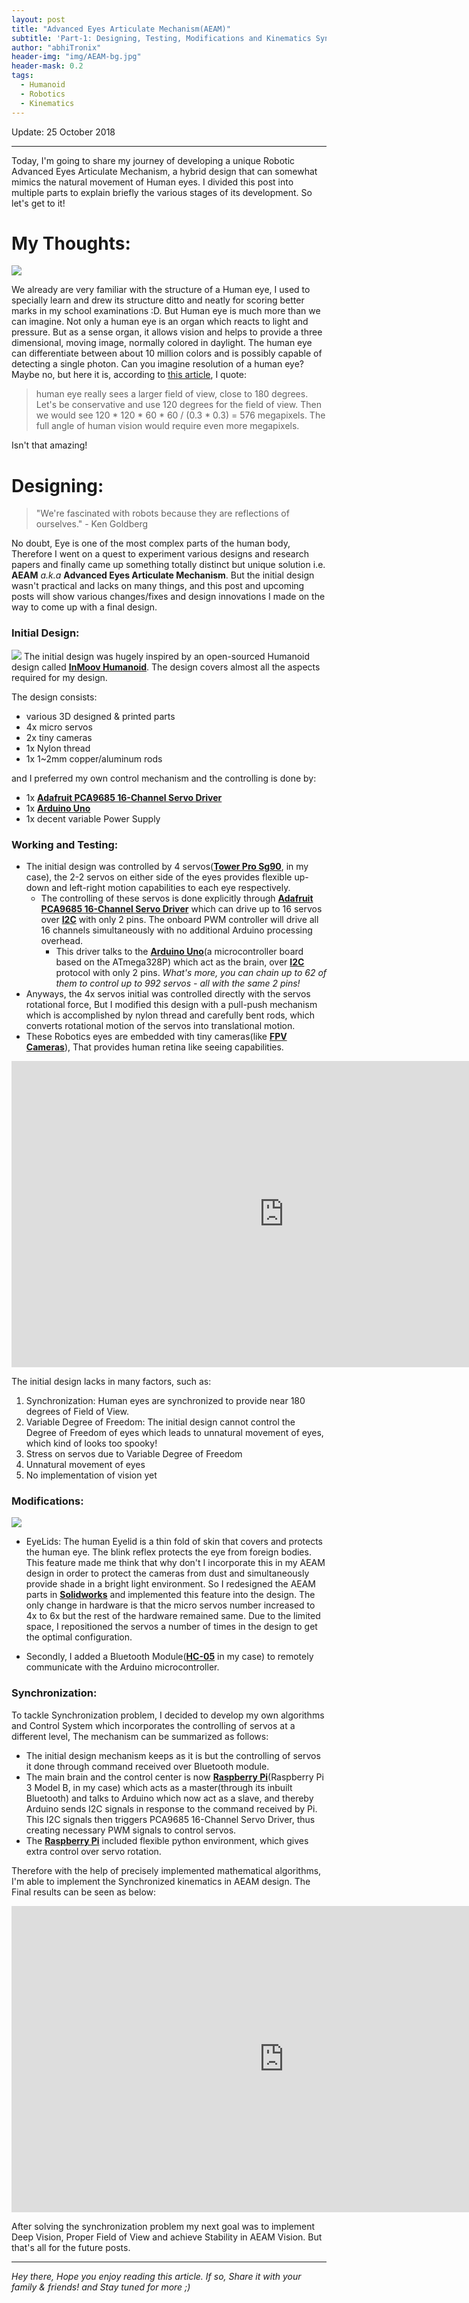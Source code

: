 ```yaml
---
layout: post
title: "Advanced Eyes Articulate Mechanism(AEAM)"
subtitle: 'Part-1: Designing, Testing, Modifications and Kinematics Synchronization'
author: "abhiTronix"
header-img: "img/AEAM-bg.jpg"
header-mask: 0.2
tags:
  - Humanoid
  - Robotics
  - Kinematics
---
```


Update: 25 October 2018

---

Today, I'm going to share my journey of developing a unique Robotic Advanced Eyes Articulate Mechanism, a hybrid design that can somewhat mimics the natural movement of Human eyes. I divided this post into multiple parts to
explain briefly the various stages of its development. So let's get to it!

# My Thoughts:

![](/img/in-post/manav/AEAM-1.jpg)

We already are very familiar with the structure of a Human eye, I used to specially learn and drew its structure ditto and neatly for scoring better marks in my school examinations :D. But Human eye is much
more than we can imagine. Not only a human eye is an organ which reacts to light and pressure. But as a sense organ, it allows vision and helps to provide a three dimensional, moving image, normally colored in daylight. The human eye can differentiate between about 10 million colors and is possibly capable of detecting a single photon. 
Can you imagine resolution of a human eye? Maybe no, but here it is, according to [this article](http://clarkvision.com/imagedetail/eye-resolution.html), I quote:

> human eye really sees a larger field of view, close to 180 degrees. Let's be conservative and use 120 degrees for the field of view. Then we would see 120 * 120 * 60 * 60 / (0.3 * 0.3) = 576 megapixels. The full angle of human vision would require even more megapixels.

Isn't that amazing! 

# Designing:

> "We're fascinated with robots because they are reflections of ourselves." - Ken Goldberg

No doubt, Eye is one of the most complex parts of the human body, Therefore I went on a quest to experiment various designs and research papers and finally came up something totally distinct but unique solution i.e. **AEAM** *a.k.a* **Advanced Eyes Articulate Mechanism**.
But the initial design wasn't practical and lacks on many things, and this post and upcoming posts will show various changes/fixes and design innovations I made on the way to come up with a final design. 

### Initial Design:

![](/img/in-post/manav/AEAM-2.jpg)
The initial design was hugely inspired by an open-sourced Humanoid design called [**InMoov Humanoid**](http://inmoov.fr). The design covers almost all the aspects required for my design.

The design consists:
- various 3D designed & printed parts
- 4x micro servos
- 2x tiny cameras
- 1x Nylon thread
- 1x 1~2mm copper/aluminum rods 

and I preferred my own control mechanism and the controlling is done by:
- 1x [**Adafruit PCA9685 16-Channel Servo Driver**](https://learn.adafruit.com/16-channel-pwm-servo-driver?view=all) 
- 1x [**Arduino Uno**](https://store.arduino.cc/usa/arduino-uno-rev3)
- 1x decent variable Power Supply 

### Working and Testing:
* The initial design was controlled by 4 servos([**Tower Pro Sg90**](http://www.towerpro.com.tw/product/sg90-7/), in my case), the 2-2 servos on either side of the eyes provides flexible up-down and left-right motion capabilities to each eye respectively.
  * The controlling of these servos is done explicitly through [**Adafruit PCA9685 16-Channel Servo Driver**](https://learn.adafruit.com/16-channel-pwm-servo-driver?view=all) which can drive up to 16 servos over [**I2C**](https://www.elprocus.com/i2c-bus-protocol-tutorial-interface-applications/)  with only 2 pins.  The onboard PWM controller will drive all 16 channels simultaneously with no additional Arduino processing overhead. 
    * This driver talks to the [**Arduino Uno**](https://store.arduino.cc/usa/arduino-uno-rev3)(a microcontroller board based on the ATmega328P) which act as the brain, over [**I2C**](https://www.elprocus.com/i2c-bus-protocol-tutorial-interface-applications/)  protocol with only 2 pins. *What's more, you can chain up to 62 of them to control up to 992 servos - all with the same 2 pins!*
* Anyways, the 4x servos initial was controlled directly with the servos rotational force, But I modified this design with a pull-push mechanism which is accomplished by nylon thread and carefully bent rods, which converts rotational motion of the servos into translational motion. 
* These Robotics eyes are embedded with tiny cameras(like [**FPV Cameras**](https://www.getfpv.com/fpv/cameras.html)), That provides human retina like seeing capabilities.

<iframe width="871" height="490" src="https://www.youtube.com/embed/extUGuceefo" frameborder="0" allow="accelerometer; autoplay; encrypted-media; gyroscope; picture-in-picture" allowfullscreen></iframe>

The initial design lacks in many factors, such as:
1. Synchronization: Human eyes are synchronized to provide near 180 degrees of Field of View. 
2. Variable Degree of Freedom: The initial design cannot control the Degree of Freedom of eyes which leads to unnatural movement of eyes, which kind of looks too spooky! 
3. Stress on servos due to Variable Degree of Freedom
4. Unnatural movement of eyes
5. No implementation of vision yet

### Modifications:

![](/img/in-post/manav/AEAM-3.jpg)
* EyeLids: The human Eyelid is a thin fold of skin that covers and protects the human eye. The blink reflex protects the eye from foreign bodies. This feature made me think that why don't I incorporate this in my AEAM design in order to protect the cameras from dust and simultaneously provide shade in a bright light environment.
So I redesigned the AEAM parts in [**Solidworks**](https://www.solidworks.com/) and implemented this feature into the design. The only change in hardware is that the micro servos number increased to 4x to 6x but the rest of the hardware remained same.
Due to the limited space, I repositioned the servos a number of times in the design to get the optimal configuration.

* Secondly, I added a Bluetooth Module([**HC-05**](https://wiki.eprolabs.com/index.php?title=Bluetooth_Module_HC-05) in my case) to remotely communicate with the Arduino microcontroller.

### Synchronization:
To tackle Synchronization problem, I decided to develop my own algorithms and Control System which incorporates the controlling of servos at a different level, The mechanism can be summarized as follows:
- The initial design mechanism keeps as it is but the controlling of servos it done through command received over Bluetooth module.
- The main brain and the control center is now [**Raspberry Pi**](https://www.raspberrypi.org/)(Raspberry Pi 3 Model B, in my case) which acts as a master(through its inbuilt Bluetooth) and talks to Arduino which now act as a slave, and thereby Arduino sends I2C signals in response to the command received by Pi. This I2C signals then triggers PCA9685 16-Channel Servo Driver, 
thus creating necessary PWM signals to control servos.
- The [**Raspberry Pi**](https://www.raspberrypi.org/) included flexible python environment, which gives extra control over servo rotation.


Therefore with the help of precisely implemented mathematical algorithms, I'm able to implement the Synchronized kinematics in AEAM design. The Final results can be seen as below:  

<iframe width="871" height="490" src="https://www.youtube.com/embed/YDyEieAlE-0" frameborder="0" allow="accelerometer; autoplay; encrypted-media; gyroscope; picture-in-picture" allowfullscreen></iframe>

After solving the synchronization problem my next goal was to implement Deep Vision, Proper Field of View and achieve Stability in AEAM Vision. But that's all for the future posts.
 
---

*Hey there, Hope you enjoy reading this article. If so, Share it with your family & friends! and Stay tuned for more ;)*
